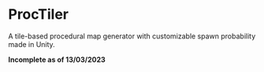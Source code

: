 # ProcTiler
A tile-based procedural map generator with customizable spawn probability made in Unity.  
  
**Incomplete as of 13/03/2023**
